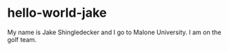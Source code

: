 # hello-world-jake

My name is Jake Shingledecker and I go to Malone University. 
I am on the golf team.
